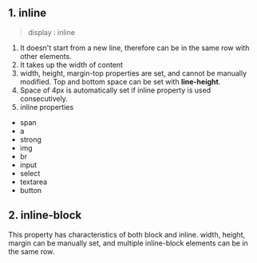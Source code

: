 ## 1. inline

> display : inline

1. It doesn't start from a new line, therefore can be in the same row with other elements.
2. It takes up the width of content
3. width, height, margin-top properties are set, and cannot be manually modified. Top and bottom space can be set with **line-height**.
4. Space of 4px is automatically set if inline property is used consecutively.
5. inline properties
  + span
  + a
  + strong
  + img
  + br
  + input
  + select
  + textarea
  + button


## 2. inline-block

This property has characteristics of both block and inline. width, height, margin can be manually set, and multiple inline-block elements can be in the same row.
